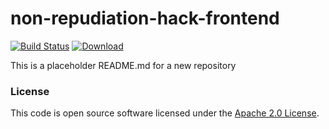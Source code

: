 
# non-repudiation-hack-frontend

[![Build Status](https://travis-ci.org/hmrc/non-repudiation-hack-frontend.svg?branch=master)](https://travis-ci.org/hmrc/non-repudiation-hack-frontend) [ ![Download](https://api.bintray.com/packages/hmrc/releases/non-repudiation-hack-frontend/images/download.svg) ](https://bintray.com/hmrc/releases/non-repudiation-hack-frontend/_latestVersion)

This is a placeholder README.md for a new repository

### License

This code is open source software licensed under the [Apache 2.0 License]("http://www.apache.org/licenses/LICENSE-2.0.html").
    